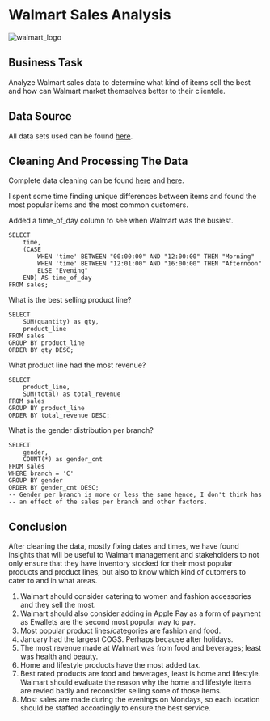 # Walmart Sales Analysis

![walmart_logo](https://github.com/jennttraan/Walmart-Sales-Analysis/assets/144400508/f6ef8f79-e4c6-42e0-b4b9-21f4203c50a5)


## Business Task
Analyze Walmart sales data to determine what kind of items sell the best and how can Walmart market themselves better to their clientele.

## Data Source
All data sets used can be found [here](https://github.com/jennttraan/Walmart-Sales-Analysis/blob/main/WalmartSalesData.csv.csv). 

## Cleaning And Processing The Data

Complete data cleaning can be found [here](https://github.com/jennttraan/Walmart-Sales-Analysis/blob/main/EDA%20for%20Walmart%20Sales) and [here](https://github.com/jennttraan/Walmart-Sales-Analysis/blob/main/Data%20Cleaning).

I spent some time finding unique differences between items and found the most popular items and the most common customers.

Added a time_of_day column to see when Walmart was the busiest.
```
SELECT
	time,
	(CASE
		WHEN 'time' BETWEEN "00:00:00" AND "12:00:00" THEN "Morning"
        WHEN 'time' BETWEEN "12:01:00" AND "16:00:00" THEN "Afternoon"
        ELSE "Evening"
    END) AS time_of_day
FROM sales;
```
What is the best selling product line?
```
SELECT
	SUM(quantity) as qty,
    product_line
FROM sales
GROUP BY product_line
ORDER BY qty DESC;
```

What product line had the most revenue?
```
SELECT
	product_line,
	SUM(total) as total_revenue
FROM sales
GROUP BY product_line
ORDER BY total_revenue DESC;
```
What is the gender distribution per branch?
```
SELECT
	gender,
	COUNT(*) as gender_cnt
FROM sales
WHERE branch = 'C'
GROUP BY gender
ORDER BY gender_cnt DESC;
-- Gender per branch is more or less the same hence, I don't think has
-- an effect of the sales per branch and other factors.
```

## Conclusion

After cleaning the data, mostly fixing dates and times, we have found insights that will be useful to Walmart management and stakeholders to not only ensure that they have inventory stocked for their most popular products and product lines, but also to know which kind of cutomers to cater to and in what areas.

1. Walmart should consider catering to women and fashion accessories and they sell the most.
2. Walmart should also consider adding in Apple Pay as a form of payment as Ewallets are the second most popular way to pay.
3. Most popular product lines/categories are fashion and food.
4. January had the largest COGS. Perhaps because after holidays.
5. The most revenue made at Walmart was from food and beverages; least was health and beauty.
6. Home and lifestyle products have the most added tax.
7. Best rated products are food and beverages, least is home and lifestyle. Walmart should evaluate the reason why the home and lifestyle items are revied badly and reconsider selling some of those items.
8. Most sales are made during the evenings on Mondays, so each location should be staffed accordingly to ensure the best service. 
